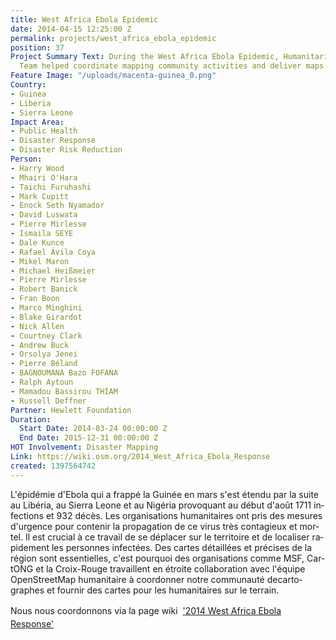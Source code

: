 ```yaml
---
title: West Africa Ebola Epidemic
date: 2014-04-15 12:25:00 Z
permalink: projects/west_africa_ebola_epidemic
position: 37
Project Summary Text: During the West Africa Ebola Epidemic, Humanitarian OpenStreetMap
  Team helped coordinate mapping community activities and deliver maps to field workers.
Feature Image: "/uploads/macenta-guinea_0.png"
Country:
- Guinea
- Liberia
- Sierra Leone
Impact Area:
- Public Health
- Disaster Response
- Disaster Risk Reduction
Person:
- Harry Wood
- Mhairi O'Hara
- Taichi Furuhashi
- Mark Cupitt
- Enock Seth Nyamador
- David Luswata
- Pierre Mirlesse
- Ismaila SEYE
- Dale Kunce
- Rafael Ávila Coya
- Mikel Maron
- Michael Heißmeier
- Pierre Mirlesse
- Robert Banick
- Fran Boon
- Marco Minghini
- Blake Girardot
- Nick Allen
- Courtney Clark
- Andrew Buck
- Orsolya Jenei
- Pierre Béland
- BAGNOUMANA Bazo FOFANA
- Ralph Aytoun
- Mamadou Bassirou THIAM
- Russell Deffner
Partner: Hewlett Foundation
Duration:
  Start Date: 2014-03-24 00:00:00 Z
  End Date: 2015-12-31 00:00:00 Z
HOT Involvement: Disaster Mapping
Link: https://wiki.osm.org/2014_West_Africa_Ebola_Response
created: 1397564742
---
```


<p><span id="result_box" lang="fr"><span class="hps atn">L'</span><span>épidémie d'Ebola</span> <span class="hps">qui a frappé</span> <span class="hps">la Guinée en</span> <span class="hps">mars</span> <span class="hps">s'est étendu par la suite</span> <span class="hps">au Libéria</span>, au<span class="hps"> Sierra Leone et au Nigéria</span> <span class="hps">provoquant</span> <span class="hps">au début d'</span><span class="hps">août 1711</span> <span class="hps">infections</span> <span class="hps">et</span> <span class="hps">932</span> <span class="hps">décès</span><span>.</span> <span class="hps">Les organisations humanitaires</span> <span class="hps">ont pris des mesures</span> <span class="hps">d'urgence</span> <span class="hps">pour contenir la propagation</span> <span class="hps">de ce</span> <span class="hps">virus très contagieux</span> <span class="hps">et</span> <span class="hps">mortel</span><span>.</span> Il est c<span class="hps">rucial</span> <span class="hps">à ce travail de se déplacer sur le territoire et de localiser rapidement les personnes infectées</span><span class="hps">.</span> <span class="hps">Des cartes détaillées</span> <span class="hps">et</span> <span class="hps">précises</span> <span class="hps">de la région</span> <span class="hps">sont essentielles</span><span>, c'est pourquoi</span> <span class="hps">des organisations comme</span> <span class="hps">MSF</span><span>,</span> <span class="hps">CartONG</span> <span class="hps">et</span> la <span class="hps">Croix-Rouge</span> <span class="hps">travaillent en étroite collaboration</span> <span class="hps">avec l'équipe</span> <span class="hps">OpenStreetMap</span> <span class="hps">humanitaire</span> <span class="hps">à</span> <span class="hps">coordonner notre</span> <span class="hps">communauté decartographes</span> <span class="hps">et fournir</span> <span class="hps">des cartes pour</span> <span class="hps">les humanitaires sur le terrain</span><span>.</span></span></p><p>Nous nous coordonnons via la page wiki&nbsp; <a href="https://wiki.openstreetmap.org/wiki/2014_West_Africa_Ebola_Response">'<span style="line-height: 1.538em;">2014 West Africa Ebola Response'</span></a></p>
